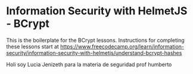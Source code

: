 # Information Security with HelmetJS - BCrypt 

This is the boilerplate for the BCrypt lessons. Instructions for completing these lessons start at https://www.freecodecamp.org/learn/information-security/information-security-with-helmetjs/understand-bcrypt-hashes

Holi soy Lucia Jenizeth
para la materia de seguridad prof humberto
